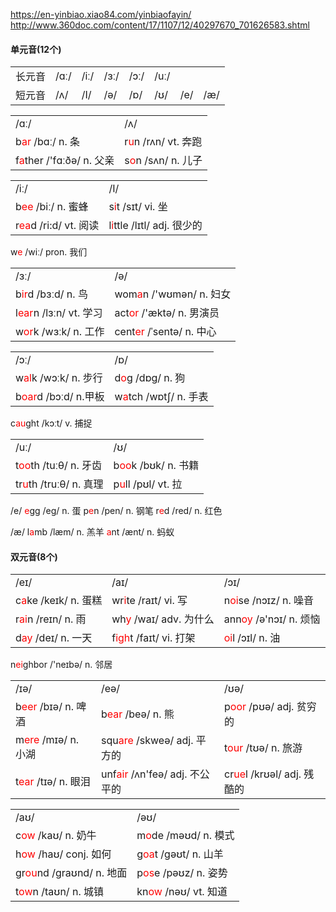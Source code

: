 https://en-yinbiao.xiao84.com/yinbiaofayin/
http://www.360doc.com/content/17/1107/12/40297670_701626583.shtml


#### 单元音(12个)
| | | | | | | | |
-|-|-|-|-|-|-|-
长元音|/ɑː/|/iː/|/ɜː/|/ɔː/|/uː/|| |
短元音|/ʌ/|/I/|/ə/|/ɒ/|/ʊ/|/e/|/æ/|

| | |
-|-
/ɑː/ | /ʌ/
b<span style="color: red;">ar</span> /bɑː/ n. 条 | r<span style="color: red;">u</span>n /rʌn/ vt. 奔跑
f<span style="color: red;">a</span>ther /'fɑːðə/ n. 父亲 | s<span style="color: red;">o</span>n /sʌn/ n. 儿子

| | |
-|-
/iː/ | /I/ |
b<span style="color: red;">ee</span> /biː/ n. 蜜蜂     | s<span style="color: red;">i</span>t /sɪt/ vi. 坐
r<span style="color: red;">ea</span>d /ri:d/ vt. 阅读 | l<span style="color: red;">i</span>ttle /lɪtl/ adj. 很少的
w<span style="color: red;">e</span> /wiː/ pron. 我们

| | |
-|-
/ɜː/ | /ə/
b<span style="color: red;">ir</span>d /bɜːd/ n. 鸟 | wom<span style="color: red;">a</span>n /'wʊmən/ n. 妇女
l<span style="color: red;">ear</span>n /lɜːn/ vt. 学习 | act<span style="color: red;">or</span> /'æktə/ n. 男演员
w<span style="color: red;">or</span>k /wɜːk/ n. 工作 | cent<span style="color: red;">er</span> /ˈsentə/ n. 中心

| | |
-|-
/ɔː/ | /ɒ/
w<span style="color: red;">al</span>k /wɔːk/ n. 步行 | d<span style="color: red;">o</span>g /dɒg/ n. 狗
b<span style="color: red;">oar</span>d /bɔːd/ n.甲板 | w<span style="color: red;">a</span>tch /wɒtʃ/ n. 手表
c<span style="color: red;">au</span>ght /kɔːt/ v. 捕捉


| | |
-|-
/uː/ | /ʊ/
t<span style="color: red;">oo</span>th /tuːθ/ n. 牙齿 | b<span style="color: red;">oo</span>k /bʊk/ n. 书籍
tr<span style="color: red;">u</span>th /truːθ/ n. 真理 | p<span style="color: red;">u</span>ll /pʊl/ vt. 拉



/e/
<span style="color: red;">e</span>gg /eg/ n. 蛋
p<span style="color: red;">e</span>n /pen/ n. 钢笔
r<span style="color: red;">e</span>d /red/ n. 红色


/æ/
l<span style="color: red;">a</span>mb /læm/ n. 羔羊
<span style="color: red;">a</span>nt /ænt/ n. 蚂蚁


#### 双元音(8个)

| | | |
-|-|-
/eɪ/ | /aɪ/ | /ɔɪ/ |
c<span style="color: red;">a</span>ke /keɪk/ n. 蛋糕 | wr<span style="color: red;">i</span>te /raɪt/ vi. 写 | n<span style="color: red;">oi</span>se /nɔɪz/ n. 噪音
r<span style="color: red;">ai</span>n /reɪn/ n. 雨 | wh<span style="color: red;">y</span> /waɪ/ adv. 为什么 | ann<span style="color: red;">oy</span> /ə'nɔɪ/ n. 烦恼
d<span style="color: red;">ay</span> /deɪ/ n. 一天 | f<span style="color: red;">igh</span>t /faɪt/ vi. 打架 | <span style="color: red;">oi</span>l /ɔɪl/ n. 油
n<span style="color: red;">ei</span>ghbor /'neɪbə/ n. 邻居

| | | |
-|-|-
/ɪə/ | /eə/ | /ʊə/
b<span style="color: red;">eer</span> /bɪə/ n. 啤酒 | b<span style="color: red;">ear</span> /beə/ n. 熊 | p<span style="color: red;">oor</span> /pʊə/ adj. 贫穷的
m<span style="color: red;">ere</span> /mɪə/ n. 小湖 | squ<span style="color: red;">are</span> /skweə/ adj. 平方的 | t<span style="color: red;">our</span> /tʊə/ n. 旅游
t<span style="color: red;">ear</span> /tɪə/ n. 眼泪 | unf<span style="color: red;">air</span> /ʌn'feə/ adj. 不公平的 | cr<span style="color: red;">ue</span>l /krʊəl/ adj. 残酷的

| | |
-|-
/aʊ/ | /əʊ/
c<span style="color: red;">ow</span> /kaʊ/ n. 奶牛 | m<span style="color: red;">o</span>de /məʊd/ n. 模式
h<span style="color: red;">ow</span> /haʊ/ conj. 如何 | g<span style="color: red;">oa</span>t /gəʊt/ n. 山羊
gr<span style="color: red;">ou</span>nd /graʊnd/ n. 地面 | p<span style="color: red;">os</span>e /pəʊz/ n. 姿势
t<span style="color: red;">ow</span>n /taʊn/ n. 城镇|kn<span style="color: red;">ow</span> /nəʊ/ vt. 知道

